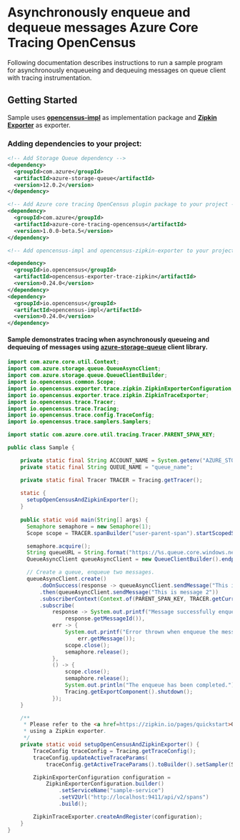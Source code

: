 # Asynchronously enqueue and dequeue messages Azure Core Tracing OpenCensus
 
Following documentation describes instructions to run a sample program for asynchronously enqueueing and dequeuing 
messages on queue client with tracing instrumentation.

## Getting Started
Sample uses **[opencensus-impl][opencensus_impl]** as implementation package and **[Zipkin Exporter][zipkin_exporter]** as exporter.

### Adding dependencies to your project:
[//]: # ({x-version-update-start;com.azure:azure-storage-queue;current})
```xml
<!-- Add Storage Queue dependency -->
<dependency>
  <groupId>com.azure</groupId>
  <artifactId>azure-storage-queue</artifactId>
  <version>12.0.2</version>
</dependency>
```
[//]: # ({x-version-update-end})
[//]: # ({x-version-update-start;com.azure:azure-core-tracing-opencensus;current})
```xml
<!-- Add Azure core tracing OpenCensus plugin package to your project -->
<dependency>
  <groupId>com.azure</groupId>
  <artifactId>azure-core-tracing-opencensus</artifactId>
  <version>1.0.0-beta.5</version>
</dependency>
```
[//]: # ({x-version-update-end})
```xml
<!-- Add opencensus-impl and opencensus-zipkin-exporter to your project -->

<dependency>
  <groupId>io.opencensus</groupId>
  <artifactId>opencensus-exporter-trace-zipkin</artifactId>
  <version>0.24.0</version>
</dependency>
<dependency>
  <groupId>io.opencensus</groupId>
  <artifactId>opencensus-impl</artifactId>
  <version>0.24.0</version>
</dependency>
```
#### Sample demonstrates tracing when asynchronously queueing and dequeuing of messages using [azure-storage-queue][azure_storage_queue] client library.
```java
import com.azure.core.util.Context;
import com.azure.storage.queue.QueueAsyncClient;
import com.azure.storage.queue.QueueClientBuilder;
import io.opencensus.common.Scope;
import io.opencensus.exporter.trace.zipkin.ZipkinExporterConfiguration;
import io.opencensus.exporter.trace.zipkin.ZipkinTraceExporter;
import io.opencensus.trace.Tracer;
import io.opencensus.trace.Tracing;
import io.opencensus.trace.config.TraceConfig;
import io.opencensus.trace.samplers.Samplers;

import static com.azure.core.util.tracing.Tracer.PARENT_SPAN_KEY;

public class Sample {

    private static final String ACCOUNT_NAME = System.getenv("AZURE_STORAGE_ACCOUNT_NAME");
    private static final String QUEUE_NAME = "queue_name";

    private static final Tracer TRACER = Tracing.getTracer();
    
    static {
      setupOpenCensusAndZipkinExporter();
    }
    
    public static void main(String[] args) {
      Semaphore semaphore = new Semaphore(1);
      Scope scope = TRACER.spanBuilder("user-parent-span").startScopedSpan();

      semaphore.acquire();
      String queueURL = String.format("https://%s.queue.core.windows.net/%s%s", ACCOUNT_NAME, QUEUE_NAME, "<GENERATED_SAS_TOKEN>");
      QueueAsyncClient queueAsyncClient = new QueueClientBuilder().endpoint(queueURL).buildAsyncClient();

      // Create a queue, enqueue two messages.
      queueAsyncClient.create()
          .doOnSuccess(response -> queueAsyncClient.sendMessage("This is message 1"))
          .then(queueAsyncClient.sendMessage("This is message 2"))
          .subscriberContext(Context.of(PARENT_SPAN_KEY, TRACER.getCurrentSpan()))
          .subscribe(
              response -> System.out.printf("Message successfully enqueued by queueAsyncClient. Message id: %s%n",
                  response.getMessageId()),
              err -> {
                  System.out.printf("Error thrown when enqueue the message. Error message: %s%n",
                      err.getMessage());
                  scope.close();
                  semaphore.release();
              },
              () -> {
                  scope.close();
                  semaphore.release();
                  System.out.println("The enqueue has been completed.");
                  Tracing.getExportComponent().shutdown();
              });
    }

    /**
     * Please refer to the <a href=https://zipkin.io/pages/quickstart>Quickstart Zipkin</a> for more documentation on
     * using a Zipkin exporter.
     */
    private static void setupOpenCensusAndZipkinExporter() {
        TraceConfig traceConfig = Tracing.getTraceConfig();
        traceConfig.updateActiveTraceParams(
            traceConfig.getActiveTraceParams().toBuilder().setSampler(Samplers.alwaysSample()).build());

        ZipkinExporterConfiguration configuration =
            ZipkinExporterConfiguration.builder()
                .setServiceName("sample-service")
                .setV2Url("http://localhost:9411/api/v2/spans")
                .build();

        ZipkinTraceExporter.createAndRegister(configuration);
    }
}
```

<!-- Links -->
[azure_storage_queue]: https://mvnrepository.com/artifact/com.azure/azure-storage-queue
[opencensus_impl]: https://mvnrepository.com/artifact/io.opencensus/opencensus-impl/
[zipkin_exporter]: https://mvnrepository.com/artifact/io.opencensus/opencensus-exporter-trace-zipkin
